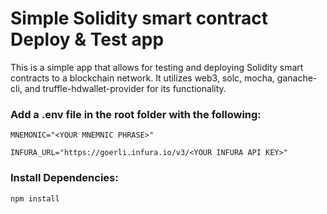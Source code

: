 # Simple Solidity smart contract Deploy & Test app
This is a simple app that allows for testing and deploying Solidity smart contracts to a blockchain network. It utilizes web3, solc, mocha, ganache-cli, and truffle-hdwallet-provider for its functionality.

### Add a .env file in the root folder with the following:

`MNEMONIC="<YOUR MNEMNIC PHRASE>"`

`INFURA_URL="https://goerli.infura.io/v3/<YOUR INFURA API KEY>"`


### Install Dependencies:

`npm install`

